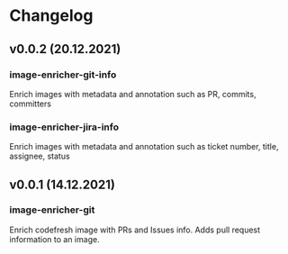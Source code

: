 # Changelog

## v0.0.2 (20.12.2021)

### image-enricher-git-info

Enrich images with metadata and annotation such as PR, commits, committers

### image-enricher-jira-info

Enrich images with metadata and annotation such as ticket number, title, assignee, status

## v0.0.1 (14.12.2021)

### image-enricher-git

Enrich codefresh image with PRs and Issues info. Adds pull request information to an image.

